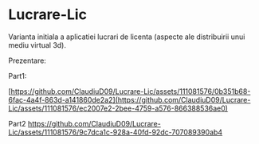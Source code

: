 # Lucrare-Lic

Varianta initiala a aplicatiei lucrari de licenta (aspecte ale distribuirii unui mediu virtual 3d).

Prezentare:

Part1:

[https://github.com/ClaudiuD09/Lucrare-Lic/assets/111081576/0b351b68-6fac-4a4f-863d-a141860de2a2](https://github.com/ClaudiuD09/Lucrare-Lic/assets/111081576/ec2007e2-2bee-4759-a576-866388536ae0)

Part2
https://github.com/ClaudiuD09/Lucrare-Lic/assets/111081576/9c7dca1c-928a-40fd-92dc-707089390ab4


